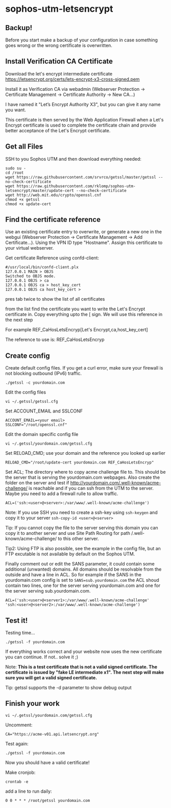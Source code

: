 # sophos-utm-letsencrypt

## Backup!
Before you start make a backup of your configuration in case something goes wrong or the wrong certificate is overwritten.

## Install Verification CA Certificate

Download the let's encrypt intermediate certificate
https://letsencrypt.org/certs/lets-encrypt-x3-cross-signed.pem

Install it as Verification CA via webadmin (Webserver Protection -> Certificate Management -> Certificate Authority -> New CA...)

I have named it "Let’s Encrypt Authority X3", but you can give it any name you want.

This certificate is then served by the Web Application Firewall when a Let's Encrypt certificate is used to complete the certificate chain and provide better acceptance of the Let's Encrypt certificate.


## Get all Files

SSH to you Sophos UTM and then download everything needed:

```
sudo su -
cd /root
wget https://raw.githubusercontent.com/srvrco/getssl/master/getssl --no-check-certificate
wget https://raw.githubusercontent.com/rklomp/sophos-utm-letsencrypt/master/update-cert --no-check-certificate
wget http://web.mit.edu/crypto/openssl.cnf
chmod +x getssl
chmod +x update-cert
```

## Find the certificate reference

Use an existing certificate entry to overwrite, or generate a new one in the webgui (Webserver Protection -> Certificate Management -> Add Certificate...). Using the VPN ID type "Hostname". Assign this certificate to your virtual webserver.

Get certificate Reference using confd-client:

```
#/usr/local/bin/confd-client.plx
127.0.0.1 MAIN > OBJS
Switched to OBJS mode.
127.0.0.1 OBJS > ca
127.0.0.1 OBJS ca > host_key_cert
127.0.0.1 OBJS ca host_key_cert >
```

pres tab twice to show the list of all certificates

from the list find the certificate you want to write the Let's Encrypt certificate in.
Copy everything upto the [ sign. We will use this reference in the next step

For example
REF_CaHosLetsEncryp[Let's Encrypt,ca,host_key_cert] 

The reference to use is: REF_CaHosLetsEncryp

## Create config

Create default config files. If you get a curl error, make sure your firewall is not blocking outbound (IPv6) traffic.

`./getssl -c yourdomain.com`

Edit the config files

`vi ~/.getssl/getssl.cfg`

Set ACCOUNT_EMAIL and SSLCONF
```
ACCOUNT_EMAIL=<your email>
SSLCONF="/root/openssl.cnf"
```

Edit the domain specific config file

`vi ~/.getssl/yourdomain.com/getssl.cfg`

Set RELOAD_CMD; use your domain and the reference you looked up earlier

`RELOAD_CMD="/root/update-cert yourdomain.com REF_CaHosLetsEncryp"`


Set ACL; The directory where to copy acme challenge file to. This should be the server that is serving the yourdomain.com webpages. Also create the folder on the server and test if http://yourdomain.com/.well-known/acme-challenge/ is reachable and if you can ssh from the UTM to the server. Maybe you need to add a firewall rulle to allow traffic.

`ACL=('ssh:<user>@<server>:/var/www/.well-known/acme-challenge')`


Note: If you use SSH you need to create a ssh-key using `ssh-keygen` and copy it to your server `ssh-copy-id <user>@<server>`

Tip: If you cannot copy the file to the server serving this domain you can copy it to another server and use Site Path Routing for path /.well-known/acme-challenge/ to this other server.

Tip2: Using FTP is also possible, see the example in the config file, but an FTP excutable is not available by default on the Sophos UTM.

Finally comment out or edit the SANS parameter, it could contain some additional (unwanted) domains. All domains should be resolvable from the outside and have a line in ACL. So for example if the SANS in the yourdomain.com config is set to `SANS=sub.yourdomain.com` the ACL shoud contain two lines, one for the server serving yourdomain.com and one for the server serving sub.yourdomain.com.

```
ACL=('ssh:<user>@<server1>:/var/www/.well-known/acme-challenge'
'ssh:<user>@<server2>:/var/www/.well-known/acme-challenge')
```


## Test it!
Testing time...

`./getssl -f yourdomain.com`

If everything works correct and your website now uses the new certificate you can continue. If not.. solve it ;)

Note: **This is a test certificate that is not a valid signed certificate. The certificate is issued by "fake LE intermediate x1". The next step will make sure you will get a valid signed certificate.**

Tip: getssl supports the -d parameter to show debug output

## Finish your work

`vi ~/.getssl/yourdomain.com/getssl.cfg`

Uncomment:

`CA="https://acme-v01.api.letsencrypt.org"`

Test again:

`./getssl -f yourdomain.com`

Now you should have a valid certificate!

Make cronjob:

`crontab -e`

add a line to run daily:

`0 0 * * * /root/getssl yourdomain.com`

